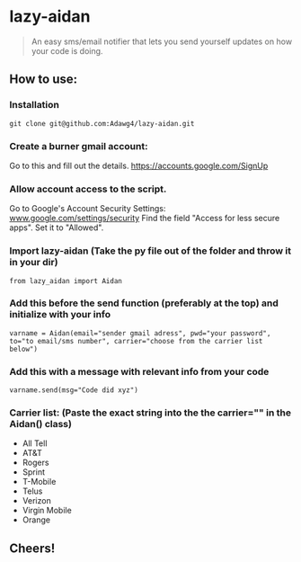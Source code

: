 # lazy-aidan
>  An easy sms/email notifier that lets you send yourself updates on how your code is doing.



##  How to use:

### Installation
```
git clone git@github.com:Adawg4/lazy-aidan.git
```
### Create a burner gmail account: 
Go to this and fill out the details.
https://accounts.google.com/SignUp

### Allow account access to the script.
Go to Google's Account Security Settings: www.google.com/settings/security
Find the field "Access for less secure apps". Set it to "Allowed".

### Import lazy-aidan (Take the py file out of the folder and throw it in your dir)
```
from lazy_aidan import Aidan
```
### Add this before the send function (preferably at the top) and initialize with your info
```
varname = Aidan(email="sender gmail adress", pwd="your password", to="to email/sms number", carrier="choose from the carrier list below")
```

### Add this with a message with relevant info from your code
```
varname.send(msg="Code did xyz")
```

### Carrier list: (Paste the exact string into the the carrier="" in the Aidan() class)
* All Tell
* AT&T
* Rogers
* Sprint
* T-Mobile
* Telus
* Verizon
* Virgin Mobile
* Orange


##  Cheers!

